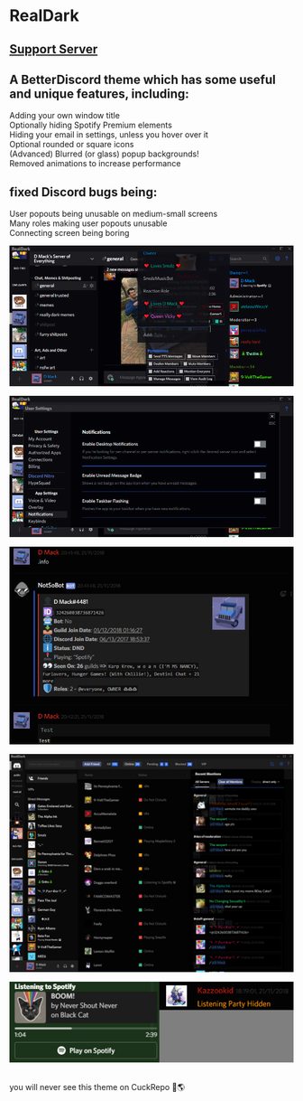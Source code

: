 [dmackserv]: https://discord.gg/4GJvzEp
# RealDark
## [Support Server][dmackserv]<br>
## A BetterDiscord theme which has some useful and unique features, including:
Adding your own window title<br>
Optionally hiding Spotify Premium elements<br>
Hiding your email in settings, unless you hover over it<br>
Optional rounded or square icons<br>
(Advanced) Blurred (or glass) popup backgrounds!<br>
Removed animations to increase performance
## fixed Discord bugs being:
User popouts being unusable on medium-small screens<br>
Many roles making user popouts unusable<br>
Connecting screen being boring
<p align="center"><img src="./img/6.png" alt="RealDark Example"></p>
<p align="center"><img src="./img/7.png" alt="RealDark Example"></p>
<p align="center"><img src="./img/2.png" alt="RealDark Example"></p>
<p align="center"><img src="./img/3.png" alt="RealDark Example"></p>
<p align="center"><img src="./img/5.png" alt="RealDark Example"></p>
<br>you will never see this theme on CuckRepo 🤡🌎

